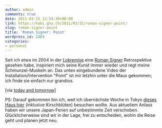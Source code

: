 ```yaml
---
author: admin
comments: true
date: 2011-03-15 13:54:39+00:00
link: https://habi.gna.ch/2011/03/15/roman-signer-point/
slug: roman-signer-point
title: 'Roman Signer: Point'
wordpress_id: 2409
categories:
- personal
---
```


Seit ich etwa im 2004 in der [Lokremise](http://www.lokremise.ch/) eine [Roman Signer](http://www.romansigner.ch/) Retrospektive gesehen habe, inspiriert mich seine Kunst immer wieder und regt meine Schmunzel-Muskeln an. Das unten eingebundene Video der  Installation/Intervention "Point" ist mir letzhin unter die Maus gekommen; ich finde sie einfach nur grandios.


[via [today and tomorrow](http://www.todayandtomorrow.net/2011/01/25/point/)] 

PS: Darauf gekommen bin ich, weil ich übernächste Woche in Tokyo [dieses Haus hier](http://www.todayandtomorrow.net/2011/01/21/on-the-cherry-blossom/) (inklusive Kirschblüten) besuchen wollte. Aus aktuellem Anlass haben wir unsere Japan-Ferien auf unbestimmte Zeit verschoben. Glücklicherweise sind wir in der Lage, frei zu entscheiden, wohin die Reise geht und planen jetzt neu.
